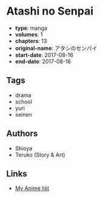 # Atashi no Senpai

-   **type**: manga
-   **volumes**: 1
-   **chapters**: 13
-   **original-name**: アタシのセンパイ
-   **start-date**: 2017-08-16
-   **end-date**: 2017-08-16

## Tags

-   drama
-   school
-   yuri
-   seinen

## Authors

-   Shioya
-   Teruko (Story & Art)

## Links

-   [My Anime list](https://myanimelist.net/manga/109584/Atashi_no_Senpai)
